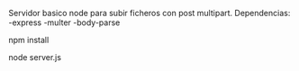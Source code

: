 Servidor basico node para subir ficheros con post multipart.
Dependencias:
-express
-multer
-body-parse

npm install 

node server.js
